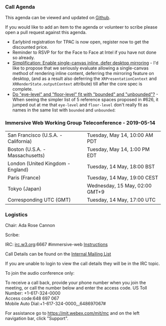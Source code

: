 ### Call Agenda

This agenda can be viewed and updated on [Github](https://github.com/immersive-web/administrivia/blob/master/meetings/wg/2019-05-14-Immersive_Web_Working_Group_Teleconference-agenda.md).

If you would like to add an item to the agenda or volunteer to scribe please open a pull request against this agenda.

* Earlybird registration for TPAC is now open, register now to get the discounted price.
* Reminder to RSVP for for the Face to Face at Intel if you have not done so already.
* [Simplification: Enable single-canvas inline, defer desktop mirroring](https://github.com/immersive-web/webxr/issues/636) - I'd like to propose that we seriously evaluate allowing a single-canvas method of rendering inline content, deferring the mirroring feature on desktop, (and as a result also deferring the `XRPresentationContext` and `XRRenderState.outputContext` attribute) till after the core spec is complete.
* [Do "eye-level" and "floor-level" fit with "bounded" and "unbounded"?](https://github.com/immersive-web/webxr/issues/633) - When seeing the simpler list of 5 reference spaces proposed in #626, it jumped out at me that `eye-level` and `floor-level` don't really fit as names in the same list with `bounded` and `unbounded`:

### Immersive Web Working Group Teleconference - 2019-05-14

<table>
<tr><td> San Francisco (U.S.A. - California) <td> Tuesday, May 14, 10:00 AM PDT
<tr><td> Boston (U.S.A. - Massachusetts) <td> Tuesday, May 14, 1:00 PM EDT
<tr><td> London (United Kingdom - England) <td> Tuesday, 14 May, 18:00 BST
<tr><td> Paris (France) <td> Tuesday, 14 May, 19:00 CEST
<tr><td> Tokyo (Japan) <td> Wednesday, 15 May, 02:00 GMT+9
<tr><td> Corresponding UTC (GMT) <td> Tuesday, 14 May, 17:00 UTC
</table>

### Logistics

Chair: Ada Rose Cannon

Scribe:

IRC: [irc.w3.org](http://irc.w3.org/):6667 #immersive-web [Instructions](https://github.com/immersive-web/administrivia/blob/master/IRC.md)

Call Details can be found on the [Internal Mailing List](https://lists.w3.org/Archives/Member/internal-immersive-web/2019Feb/0002.html)

If you are unable to login to view the call details they will be in the IRC topic.

To join the audio conference only: 

To receive a call back, provide your phone number when you join the meeting, or call the number below and enter the access code.
US Toll Number: +1-617-324-0000  
Access code:648 697 067  
Mobile Auto Dial:+1-617-324-0000,,,648697067#

For assistance go to https://mit.webex.com/mit/mc  and on the left navigation bar, click "Support".
          
